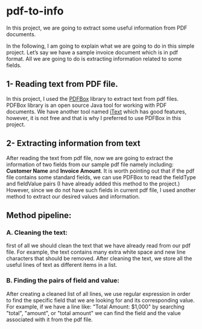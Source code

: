 # pdf-to-info

In this project, we are going to extract some useful information from PDF documents.

In the following, I am going to explain what we are going to do in this simple project. Let’s say we have a sample invoice document which is in pdf format. All we are going to do is extracting information related to some fields.

## 1- Reading text from PDF file. 
In this project, I used the [PDFBox](https://pdfbox.apache.org/index.html) library to extract text from pdf files. PDFBox library is an open source Java tool for working with PDF documents. We have another tool named [iText](http://itextpdf.com/) which has good features, however, it is not free and that is why I preferred to use PDFBox in this project. 

## 2- Extracting information from text
After reading the text from pdf file, now we are going to extract the information of two fields from our sample pdf file namely including: **Customer Name** and **Invoice Amount**. It is worth pointing out that if the pdf file contains some standard fields, we can use PDFBox to read the fieldType and fieldValue pairs (I have already added this method to the project.) However, since we do not have such fields in current pdf file, I used another method to extract our desired values and information.

## Method pipeline:

### A. Cleaning the text:
first of all we should clean the text that we have already read from our pdf file. For example, the text contains many extra white space and new line characters that should be removed. After cleaning the text, we store all the useful lines of text as different items in a list.

### B. Finding the pairs of field and value:
After creating a cleaned list of all lines, we use regular expression in order to find the specific field that we are looking for and its corresponding value. For example, if we have a line like: "Total Amount: $1,000" by searching "total", "amount", or "total amount" we can find the field and the value associated with it from the pdf file.
